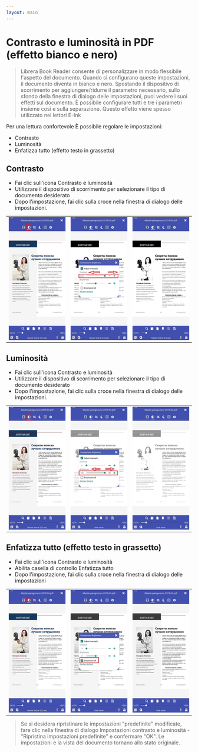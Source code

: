 ```yaml
---
layout: main
---
```


# Contrasto e luminosità in PDF (effetto bianco e nero)

> Librera Book Reader consente di personalizzare in modo flessibile l'aspetto del documento.
Quando si configurano queste impostazioni, il documento diventa in bianco e nero.
Spostando il dispositivo di scorrimento per aggiungere/ridurre il parametro necessario,
sullo sfondo della finestra di dialogo delle impostazioni, puoi vedere i suoi effetti sul documento.
È possibile configurare tutti e tre i parametri insieme così e sulla separazione. Questo effetto viene spesso utilizzato nei lettori E-Ink

Per una lettura confortevole È possibile regolare le impostazioni:
* Contrasto
* Luminosità
* Enfatizza tutto (effetto testo in grassetto)

## Contrasto
* Fai clic sull'icona Contrasto e luminosità
* Utilizzare il dispositivo di scorrimento per selezionare il tipo di documento desiderato
* Dopo l'impostazione, fai clic sulla croce nella finestra di dialogo delle impostazioni.

||||
|-|-|-|
|![](10.jpg)|![](11.jpg)|![](12.jpg)|

## Luminosità
* Fai clic sull'icona Contrasto e luminosità
* Utilizzare il dispositivo di scorrimento per selezionare il tipo di documento desiderato
* Dopo l'impostazione, fai clic sulla croce nella finestra di dialogo delle impostazioni.

||||
|-|-|-|
|![](20.jpg)|![](21.jpg)|![](222.jpg)|

## Enfatizza tutto (effetto testo in grassetto)
* Fai clic sull'icona Contrasto e luminosità
* Abilita casella di controllo Enfatizza tutto
* Dopo l'impostazione, fai clic sulla croce nella finestra di dialogo delle impostazioni

||||
|-|-|-|
|![](30.jpg)|![](31.jpg)|![](32.jpg)|

> Se si desidera ripristinare le impostazioni &quot;predefinite&quot; modificate, fare clic nella finestra di dialogo Impostazioni contrasto e luminosità - &quot;Ripristina impostazioni predefinite&quot; e confermare &quot;OK&quot;. Le impostazioni e la vista del documento tornano allo stato originale.
